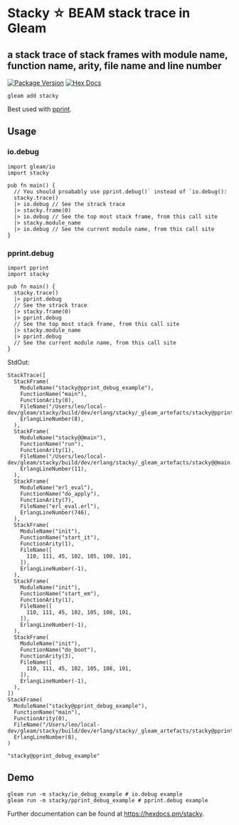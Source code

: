 # Stacky ☆ BEAM stack trace in Gleam

## a stack trace of stack frames with module name, function name, arity, file name and line number

[![Package Version](https://img.shields.io/hexpm/v/stacky)](https://hex.pm/packages/stacky)
[![Hex Docs](https://img.shields.io/badge/hex-docs-ffaff3)](https://hexdocs.pm/stacky/)

```shell
gleam add stacky
```

Best used with [pprint](https://hexdocs.pm/pprint/).

## Usage

### io.debug

```gleam
import gleam/io
import stacky

pub fn main() {
  // You should proabably use pprint.debug()` instead of `io.debug():
  stacky.trace()
  |> io.debug // See the strack trace
  |> stacky.frame(0)
  |> io.debug // See the top most stack frame, from this call site
  |> stacky.module_name
  |> io.debug // See the current module name, from this call site
}
```

### pprint.debug

```gleam
import pprint
import stacky

pub fn main() {
  stacky.trace()
  |> pprint.debug
  // See the strack trace
  |> stacky.frame(0)
  |> pprint.debug
  // See the top most stack frame, from this call site
  |> stacky.module_name
  |> pprint.debug
  // See the current module name, from this call site
}
```

StdOut:

```text
StackTrace([
  StackFrame(
    ModuleName("stacky@pprint_debug_example"),
    FunctionName("main"),
    FunctionArity(0),
    FileName("/Users/leo/local-dev/gleam/stacky/build/dev/erlang/stacky/_gleam_artefacts/stacky@pprint_debug_example.erl"),
    ErlangLineNumber(8),
  ),
  StackFrame(
    ModuleName("stacky@@main"),
    FunctionName("run"),
    FunctionArity(1),
    FileName("/Users/leo/local-dev/gleam/stacky/build/dev/erlang/stacky/_gleam_artefacts/stacky@@main.erl"),
    ErlangLineNumber(11),
  ),
  StackFrame(
    ModuleName("erl_eval"),
    FunctionName("do_apply"),
    FunctionArity(7),
    FileName("erl_eval.erl"),
    ErlangLineNumber(746),
  ),
  StackFrame(
    ModuleName("init"),
    FunctionName("start_it"),
    FunctionArity(1),
    FileName([
      110, 111, 45, 102, 105, 108, 101,
    ]),
    ErlangLineNumber(-1),
  ),
  StackFrame(
    ModuleName("init"),
    FunctionName("start_em"),
    FunctionArity(1),
    FileName([
      110, 111, 45, 102, 105, 108, 101,
    ]),
    ErlangLineNumber(-1),
  ),
  StackFrame(
    ModuleName("init"),
    FunctionName("do_boot"),
    FunctionArity(3),
    FileName([
      110, 111, 45, 102, 105, 108, 101,
    ]),
    ErlangLineNumber(-1),
  ),
])
StackFrame(
  ModuleName("stacky@pprint_debug_example"),
  FunctionName("main"),
  FunctionArity(0),
  FileName("/Users/leo/local-dev/gleam/stacky/build/dev/erlang/stacky/_gleam_artefacts/stacky@pprint_debug_example.erl"),
  ErlangLineNumber(8),
)

"stacky@pprint_debug_example"
```

## Demo

```shell
gleam run -m stacky/io_debug_example # io.debug example
gleam run -m stacky/pprint_debug_example # pprint.debug example
```

Further documentation can be found at <https://hexdocs.pm/stacky>.
